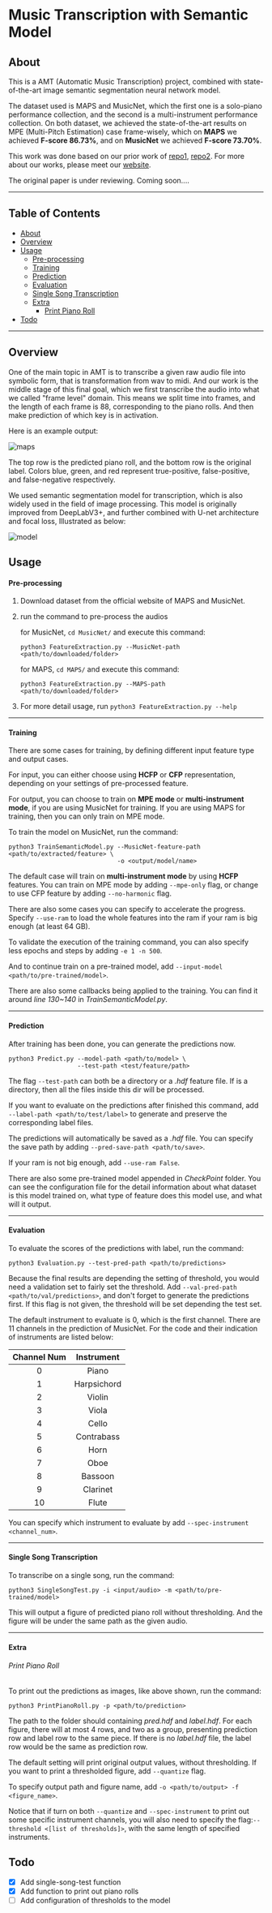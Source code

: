 

# Music Transcription with Semantic Model

## About

This is a AMT (Automatic  Music Transcription) project, combined with state-of-the-art image semantic segmentation neural network model. 

The dataset used is MAPS and MusicNet, which the first one is a solo-piano performance collection, and the second is a multi-instrument performance collection.  On both dataset, we achieved the state-of-the-art results on MPE (Multi-Pitch Estimation) case frame-wisely, which on **MAPS** we achieved **F-score 86.73%**, and on **MusicNet** we achieved **F-score 73.70%**.

This work was done based on our prior work of [repo1](https://github.com/BreezeWhite/CFP_NeuralNetwork), [repo2](https://github.com/s603122001/Vocal-Melody-Extraction). For more about our works, please meet our [website](https://sites.google.com/view/mctl/home).

The original paper is under reviewing. Coming soon....

---

## Table of Contents

* [About](#About)
* [Overview](#overview)
* [Usage](#Usage)
  * [Pre-processing](#pre-processing)
  * [Training](#training)
  * [Prediction](#prediction)
  * [Evaluation](#evaluation)
  * [Single Song Transcription](#single-song-transcription)
  * [Extra](#extra)
    * [Print Piano Roll](#print-piano-roll)
* [Todo](#todo)

---

## Overview

One of the main topic in AMT is to transcribe a given raw audio file into symbolic form, that is transformation from wav to midi.  And our work is the middle stage of this final goal, which we first transcribe the audio into what we called "frame level" domain. This means we split time into frames, and the length of each frame is 88, corresponding to the piano rolls. And then make prediction of which key is in activation. 

Here is an example output:

![maps](./figures/MAPS_1.png)

The top row is the predicted piano roll, and the bottom row is the original label. Colors blue, green, and red represent true-positive, false-positive, and false-negative respectively.

We used semantic segmentation model for transcription, which is also widely used in the field of image processing.  This model is originally improved from DeepLabV3+, and further combined with U-net architecture and focal loss, Illustrated as below: 

![model](./figures/ModelArch.png)



## Usage

#### Pre-processing

1. Download dataset from the official website of MAPS and MusicNet.

2. run the command to pre-process the audios

   for MusicNet, `cd MusicNet/`  and execute this command:

   ```
   python3 FeatureExtraction.py --MusicNet-path <path/to/downloaded/folder>
   ```

   for MAPS, `cd MAPS/` and execute this command:

   ```
   python3 FeatureExtraction.py --MAPS-path <path/to/downloaded/folder>
   ```

3. For more detail usage, run `python3 FeatureExtraction.py --help`

---

#### Training

There are some cases for training, by defining different input feature type and output cases. 

For input, you can either choose using **HCFP** or **CFP** representation, depending on your settings of pre-processed feature.  

For output, you can choose to train on **MPE mode** or **multi-instrument mode**, if you are using MusicNet for training. If you are using MAPS for training, then you can only train on MPE mode.



  To train the model on MusicNet, run the command:

  ```
  python3 TrainSemanticModel.py --MusicNet-feature-path <path/to/extracted/feature> \
                                -o <output/model/name>
  ```

  The default case will train on **multi-instrument mode** by using **HCFP** features. You can train on MPE mode by adding `--mpe-only` flag, or change to use CFP feature by adding `--no-harmonic` flag.



  There are also some cases you can specify to accelerate the progress. Specify `--use-ram` to load the whole features into the ram if your ram is big enough (at least 64 GB).

  To validate the execution of the training command, you can also specify less epochs and steps by adding `-e 1 -n 500`. 

  And to continue train on a pre-trained model, add `--input-model <path/to/pre-trained/model>`.

  There are also some callbacks being applied to the training. You can find it around *line 130~140* in *TrainSemanticModel.py*.

---

#### Prediction

After training has been done, you can generate the predictions now.

```
python3 Predict.py --model-path <path/to/model> \
                   --test-path <test/feature/path>
```

The flag `--test-path` can both be a directory or a *.hdf* feature file. If is a directory, then all the files inside this dir will be processed. 

If you want to evaluate on the predictions after finished this command, add                                                `--label-path <path/to/test/label>` to generate and preserve the corresponding label files.

The predictions will automatically be saved as a *.hdf* file. You can specify the save path by adding           `--pred-save-path <path/to/save>`.

If your ram is not big enough, add `--use-ram False`.

There are also some pre-trained model appended in *CheckPoint* folder. You can see the configuration file for the detail information about what dataset is this model trained on, what type of feature does this model use, and what will it output.

---

#### Evaluation

To evaluate the scores of the predictions with label, run the command:

```
python3 Evaluation.py --test-pred-path <path/to/predictions>
```

Because the final results are depending the setting of threshold, you would need a validation set to fairly set the threshold. Add `--val-pred-path <path/to/val/predictions>`, and don't forget to generate the predictions first. If this flag is not given, the threshold will be set depending the test set.

The default instrument to evaluate is 0, which is the first channel. There are 11 channels in the prediction of MusicNet. For the code and their indication of instruments are listed below:

| Channel Num | Instrument  |
| :---------: | :---------: |
|      0      |    Piano    |
|      1      | Harpsichord |
|      2      |   Violin    |
|      3      |    Viola    |
|      4      |    Cello    |
|      5      | Contrabass  |
|      6      |    Horn     |
|      7      |    Oboe     |
|      8      |   Bassoon   |
|      9      |  Clarinet   |
|     10      |    Flute    |

You can specify which instrument to evaluate by add `--spec-instrument <channel_num>`.

---

#### Single Song Transcription

To transcribe on a single song, run the command:

```
python3 SingleSongTest.py -i <input/audio> -m <path/to/pre-trained/model>
```

This will output a figure of predicted piano roll without thresholding. And the figure will be under the same path as the given audio. 

---

#### Extra

###### Print Piano Roll

To print out the predictions as images, like above shown, run the command:

```
python3 PrintPianoRoll.py -p <path/to/prediction>
```

The path to the folder should containing *pred.hdf* and *label.hdf*. For each figure, there will at most 4 rows, and two as a group, presenting prediction row and label row to the same piece. If there is no *label.hdf* file, the label row would be the same as prediction row.

The default setting will print original output values, without thresholding.  If you want to print a thresholded figure, add `--quantize` flag. 

To specify output path and figure name, add `-o <path/to/output> -f <figure_name>`.

Notice that if turn on both `--quantize` and `--spec-instrument` to print out some specific instrument channels, you will also need to specify the flag:`--threshold <[list of thresholds]>`, with the same length of specified instruments.

## Todo

- [x] Add single-song-test function
- [x] Add function to print out piano rolls
- [ ] Add configuration of thresholds to the model
